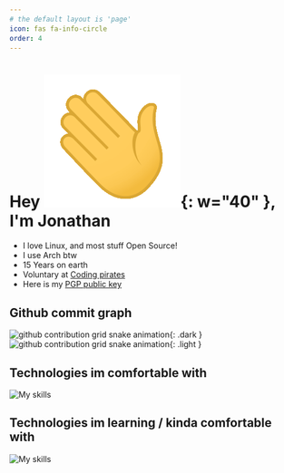 ```yaml
---
# the default layout is 'page'
icon: fas fa-info-circle
order: 4
---
```


# Hey ![wave](https://raw.githubusercontent.com/ABSphreak/ABSphreak/master/gifs/Hi.gif){: w="40" }, I'm Jonathan

- I love Linux, and most stuff Open Source!
- I use Arch btw
- 15 Years on earth
- Voluntary at [Coding pirates](https://codingpirates.dk/)
- Here is my [PGP public key](https://gist.github.com/Un10ck3d/49adcf2c77d6045e14d99b394e2f4560)

## Github commit graph

![github contribution grid snake animation](https://raw.githubusercontent.com/Un10ck3d/Un10ck3d/output/github-contribution-grid-snake-dark.svg#gh-dark-mode-only){: .dark }
![github contribution grid snake animation](https://raw.githubusercontent.com/Un10ck3d/Un10ck3d/output/github-contribution-grid-snake.svg#gh-light-mode-only){: .light }

## Technologies im comfortable with

![My skills](https://skillicons.dev/icons?perline=7&i=js,html,css,ts,neovim,vscode,vim,git,bash,devto,md,linux,nodejs,discord,githubactions,github,python,raspberrypi,unity,stackoverflow,postman)

## Technologies im learning / kinda comfortable with

![My skills](https://skillicons.dev/icons?perline=7&i=nuxt,svelte,rust,tailwindcss,arduino,figma,tauri,vue,vite,laravel,bots,cs,cpp,sqlite)
